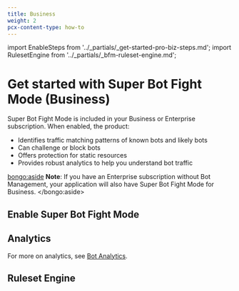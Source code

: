 ```yaml
---
title: Business
weight: 2
pcx-content-type: how-to
---
```


import EnableSteps from '../_partials/_get-started-pro-biz-steps.md';
import RulesetEngine from '../_partials/_bfm-ruleset-engine.md';

# Get started with Super Bot Fight Mode (Business)

Super Bot Fight Mode is included in your Business or Enterprise subscription. When enabled, the product:

- Identifies traffic matching patterns of known bots and likely bots
- Can challenge or block bots
- Offers protection for static resources
- Provides robust analytics to help you understand bot traffic

<bongo:aside>
**Note**: If you have an Enterprise subscription without Bot Management, your application will also have Super Bot Fight Mode for Business.
</bongo:aside>

## Enable Super Bot Fight Mode

<EnableSteps />

## Analytics

For more on analytics, see [Bot Analytics](/bot-analytics/biz-and-ent/).

## Ruleset Engine

<RulesetEngine />
